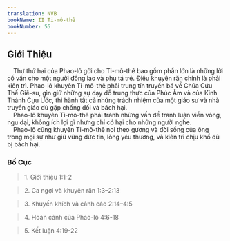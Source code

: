 ```yaml
---
translation: NVB
bookName: II Ti-mô-thê 
bookNumber: 55
---
```


<div class="title"><h2>Giới Thiệu </h2></div> Thư thứ hai của Phao-lô gởi cho Ti-mô-thê bao gồm phần lớn là những lời cố vấn cho một người đồng lao và phụ tá trẻ. Điều khuyên răn chính là phải kiên trì. Phao-lô khuyên Ti-mô-thê phải trung tín truyền bá về Chúa Cứu Thế Giê-su, gìn giữ những sự dạy dỗ trung thực của Phúc Âm và của Kinh Thánh Cựu Ước, thi hành tất cả những trách nhiệm của một giáo sư và nhà truyền giáo dù gặp chống đối và bách hại. <br/> Phao-lô khuyên Ti-mô-thê phải tránh những vấn đề tranh luận viễn vông, ngu dại, không ích lợi gì nhưng chỉ có hại cho những người nghe. <br/> Phao-lô cũng khuyên Ti-mô-thê noi theo gương và đời sống của ông trong mọi sự như giữ vững đức tin, lòng yêu thương, và kiên trì chịu khổ dù bị bách hại. <br/><div class="title"><h3>Bố Cục </h3></div><blockquote>1. Giới thiệu 1:1-2</blockquote><blockquote>2. Ca ngợi và khuyên răn 1:3–2:13</blockquote><blockquote>3. Khuyến khích và cảnh cáo 2:14–4:5</blockquote><blockquote>4. Hoàn cảnh của Phao-lô 4:6-18</blockquote><blockquote>5. Kết luận 4:19-22</blockquote>
